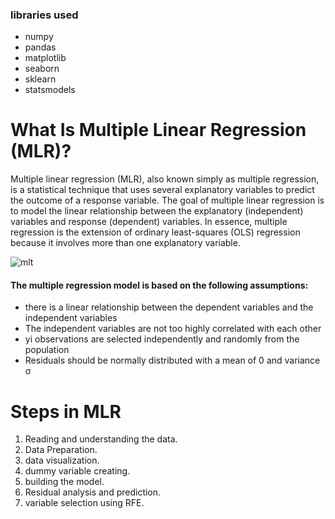 ### libraries used
- numpy
- pandas
- matplotlib
- seaborn
- sklearn
- statsmodels

# What Is Multiple Linear Regression (MLR)?
Multiple linear regression (MLR), also known simply as multiple regression, is a statistical technique that uses several explanatory variables to predict the outcome of a response variable. The goal of multiple linear regression is to model the linear relationship between the explanatory (independent) variables and response (dependent) variables. In essence, multiple regression is the extension of ordinary least-squares (OLS) regression because it involves more than one explanatory variable.

![mlt](https://user-images.githubusercontent.com/84274712/137071017-7152d0f5-970a-403f-ab31-eb945902e395.PNG)

#### The multiple regression model is based on the following assumptions:
- there is a linear relationship between the dependent variables and the independent variables
- The independent variables are not too highly correlated with each other
- yi observations are selected independently and randomly from the population
- Residuals should be normally distributed with a mean of 0 and variance σ

# Steps in MLR
1) Reading and understanding the data.
2) Data Preparation.
3) data visualization.
4) dummy variable creating.
5) building the model.
6) Residual analysis and prediction.
7) variable selection using RFE.
